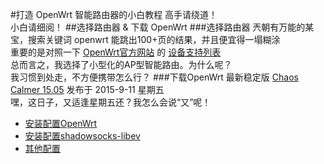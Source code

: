 #打造 OpenWrt 智能路由器的小白教程
高手请绕道！<br>
小白请细阅！
##选择路由器 & 下载 OpenWrt
###选择路由器
兲朝有万能的某宝，搜索关键词 openwrt 能跳出100+页的结果，并且便宜得一塌糊涂<br>
重要的是对照一下 [OpenWrt官方网站](https://openwrt.org/) 的 [设备支持列表](https://wiki.openwrt.org/toh/start)<br>
总而言之，我选择了小型化的AP型智能路由。为什么呢？<br>
我习惯到处走，不方便携带怎么行？
###下载OpenWrt
最新稳定版 [Chaos Calmer 15.05](https://downloads.openwrt.org/chaos_calmer/15.05/)   发布于 2015-9-11 星期五<br>
嘿，这日子，又适逢星期五还？我怎么会说“又”呢！
- [安装配置OpenWrt](README01.md)
- [安装配置shadowsocks-libev](README02.md)
- [其他配置](README03.md)
